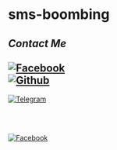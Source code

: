 # sms-boombing
## <i><b> Contact Me</b></i> <br><br>[![Facebook](https://img.shields.io/badge/Facebook-AbirHossain-1877F2?style=flat-square&logo=facebook)](https://facebook.com/Abir-Hossain-104247341997068/?substory_index=0)<br>[![Github](https://img.shields.io/badge/Facebook-AbirHossain-dimgray?style=flat-square&logo=github)](https://github.com/ABIRHOSSAIN10/)<br>
[![Telegram](https://img.shields.io/badge/Github-AZIM--MAHMUD-dimgray?style=flat-square&logo=telegram)](https://github.com/Azim-vau)<br>


<br>
<br>

[![Facebook](https://img.shields.io/badge/ABIRHOSSAIN-gray?style=for-the-badge&logo=Facebook&logoColor=white)](https://github.com/ABIRHOSSAIN10/)
